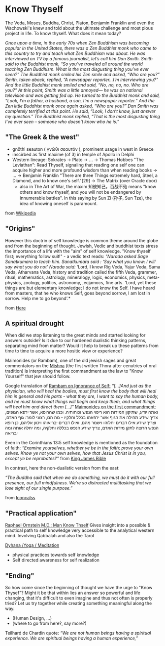 # Know Thyself
The Veda, Moses, Buddha, Christ, Platon, Benjamin Franklin and even the Wachowski's knew and told about the ultimate challenge and most pious project in life. To know thyself.
What does it mean today?

*Once upon a time, in the early 70s when Zen Buddhism was becoming popular in the United States, there was a Zen Buddhist monk who came to this country to try and teach what Zen Buddhism was about. He was interviewed on TV by a famous journalist, let’s call him Dan Smith. Smith said to the Buddhist monk, “So you’ve traveled all around the world teaching Zen Buddhism. What is the most disgusting thing you’ve ever seen?” The Buddhist monk smiled his Zen smile and asked, “Who are you?” Smith, taken aback, replied, “A newspaper reporter…I’m interviewing you?” And the little Buddhist monk smiled and said, “No, no, no, no. Who are you?” At this point, Smith was a little annoyed— he was on national television and was getting fed up. He turned to the Buddhist monk and said, “Look, I’m a father, a husband, a son, I’m a newspaper reporter.” And the Zen little Buddhist monk once again asked, “Who are you?” Dan Smith was completely terrified at this point. He said, “Look, I don’t know, just answer my question.” The Buddhist monk replied, “That is the most disgusting thing I’ve ever seen – someone who doesn’t know who he is.”*

## "The Greek & the west"
- gnōthi seauton ( γνῶθι σεαυτόν ), prominent usage in west in Greece
- inscirbed as first maxime (of 3) in temple of Apollo in Delphi
- Western lineage: Sokrates -> Plato -> ... -> Thomas Hobbes "The Leviathan": Read Thyself, signaling that reading one self one can acquire higher and more profound wisdom than when reading books ->
... -> Benjamin Franklin "There are three Things extremely hard, Steel, a Diamond, and to know one's self."[29] -> The Matrix (over Oracle door)
  - also in The Art of War, the maxim 知彼知己，百战不殆 means "know others and know thyself, and you will not be endangered by innumerable battles". In this saying by Sun Zi (孙子, Sun Tze), the idea of knowing oneself is paramount.

from [Wikipedia](https://en.wikipedia.org/wiki/Know_thyself) 

## "Origins"

However this doctrin of self knowledge is common theme around the globe and from the beginning of thought. Jewish, Vedic and buddhist texts stress the importance of a life with the "aim" of self knowledge.
"Know thyself first; everything follow suit!" - a vedic text reads:
*"Narada asked Sage Sanatkumara to teach him.
Sanatkumara said : ‘Say what you know: I will say what you do not’
Narada said:* ‘Lord, I know Rig Veda, Yajur Veda, Sama Veda, Atharvana Veda, history and tradition called the fifth Veda, grammer,  ritual, mathematics, astrology, mineralogy, logic, economics, physics, meta-physics, zoology, politics, astronomy, ,ecjamocs, fine arts.    ‘Lord, yet these things are but elementary knowledge; I do not know the Self. I have heard from masters, that he who knows Self, goes beyond sorrow, I am lost in sorrow. Help me to go beyond’.*

from [Here](https://tamilandvedas.com/tag/know-thyself/)

## A spiritual drought

When did we stop listening to the great minds and started looking for answers outside? Is it due to our hardened dualistic thinking patterns, separating mind from matter? Would it help to break up these patterns from time to time to acquire a more hositic view or experience?

Maimonides (or Rambam), one of the old jewish sages and great commentators on the [Mishna](https://en.wikipedia.org/wiki/Mishna) (the first written Thora after cenutries of oral tradition) is interpreting the first commandment as the law to "Know Yourself" that jew should follow.

Google translation of [Rambam on Ignorance of Self:](http://www.mesora.org/KnowThyself.html)
*"[...]And just as the physician, who will heal the bodies, must first know the body that will heal him in general and his parts - what they are, I want to say the human body, and he must know what things will begin and keep them, and what things will heal him and direct them [...]"*
[Maimonides on the first commandment:](https://torah.org/learning/mlife-ch1law1/)
ואתה יודע, שתיקון המידות הוא ריפוי הנפש וכוחותיה. וכמו שהרופא, אשר ירפא הגופים, צריך שידע תחילה את הגוף אשר ירפאהו בכלל וחלקיו - מה הם, רצוני לומר: גוף האדם, וצריך שידע אילו דברים יחלוהו וישמר מהם, ואילו דברים יבריאוהו ויכוון אליהם, כן רופא הנפש הרוצה לתקן מידות האדם, צריך שידע הנפש בכללה וחלקיה, ומה יחלה אותה ומה יבריאה

Even in the Corinthians 13:5 self knowledge is mentioned as the foundation of faith:
*“Examine yourselves, whether ye be in the faith; prove your own selves. Know ye not your own selves, how that Jesus Christ is in you, except ye be reprobates?”*
from [King James Bible](https://www.kingjamesbibleonline.org/2-Corinthians-13-5/)

In contrast, here the non-dualistic version from the east:

*“The Buddha said that when we do something, we must do it with our full presence, our full mindfulness. We’re so distracted multitasking that we lose sight of our single purpose.”*

from [Iconcalss](https://iconoclasses.com/2019/09/20/socrates-and-buddha-know-thyself/)

## "Practical application"

[Raphael Ornstein M.D.: Man Know Thself](https://www.lightparty.com/Spirituality/ManKnowThyself/ManKnowThyself.html)
Gives insight into a possible & practical path to self knowledge very accessible to the analytical western mind. Involving Qabbalah and also the Tarot

[Dyhana /Yoga / Meditation](https://en.wikipedia.org/wiki/Dhy%C4%81na_in_Hinduism)
- physical practices towards self knowledge
- Self directed awareness for self realization

## "Ending"
So how come since the beginning of thought we have the urge to "Know Thysef"? Might it be that within lies an answer so powerful and life changing, that it's difficult to even imagine and thus not often is properly tried? Let us try together while creating something meaningful along the way.
- (Human Design, ...)
- (where to go from here?, say more?)

Teilhard de Chardin quote: 
*“We are not human beings having a spiritual experience. We are spiritual beings having a human experience,”*

